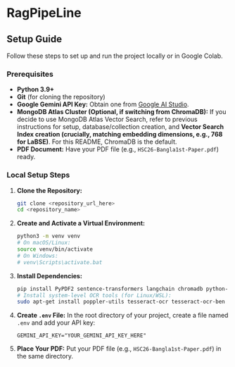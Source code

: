 # RagPipeLine
## Setup Guide

Follow these steps to set up and run the project locally or in Google Colab.

### Prerequisites

* **Python 3.9+**
* **Git** (for cloning the repository)
* **Google Gemini API Key:** Obtain one from [Google AI Studio](https://aistudio.google.com/app/apikey).
* **MongoDB Atlas Cluster (Optional, if switching from ChromaDB):** If you decide to use MongoDB Atlas Vector Search, refer to previous instructions for setup, database/collection creation, and **Vector Search Index creation (crucially, matching embedding dimensions, e.g., 768 for LaBSE)**. For this README, ChromaDB is the default.
* **PDF Document:** Have your PDF file (e.g., `HSC26-Bangla1st-Paper.pdf`) ready.

### Local Setup Steps

1.  **Clone the Repository:**
    ```bash
    git clone <repository_url_here>
    cd <repository_name>
    ```
2.  **Create and Activate a Virtual Environment:**
    ```bash
    python3 -m venv venv
    # On macOS/Linux:
    source venv/bin/activate
    # On Windows:
    # venv\Scripts\activate.bat
    ```
3.  **Install Dependencies:**
    ```bash
    pip install PyPDF2 sentence-transformers langchain chromadb python-dotenv google-generativeai rank_bm25 pytesseract pdf2image
    # Install system-level OCR tools (for Linux/WSL):
    sudo apt-get install poppler-utils tesseract-ocr tesseract-ocr-ben
    ```
4.  **Create `.env` File:**
    In the root directory of your project, create a file named `.env` and add your API key:
    ```env
    GEMINI_API_KEY="YOUR_GEMINI_API_KEY_HERE"
    ```
5.  **Place Your PDF:** Put your PDF file (e.g., `HSC26-Bangla1st-Paper.pdf`) in the same directory.
